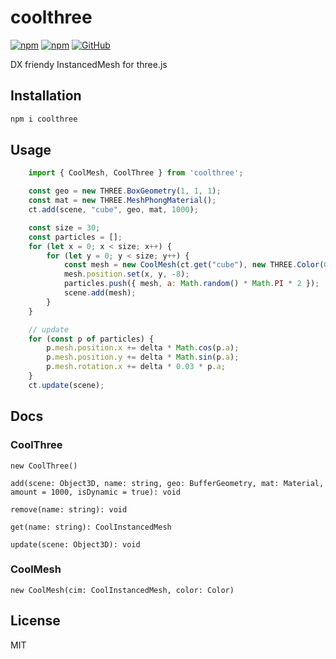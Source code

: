 # coolthree

[![npm](https://img.shields.io/npm/v/coolthree)](https://www.npmjs.com/package/coolthree)
[![npm](https://img.shields.io/npm/dm/coolthree)](https://www.npmjs.com/package/coolthree)
[![GitHub](https://img.shields.io/github/license/jgtools/textmesh)](https://github.com/git/git-scm.com/blob/main/MIT-LICENSE.txt)

DX friendy InstancedMesh for three.js

## Installation
```bash
npm i coolthree
```

## Usage
```javascript
    import { CoolMesh, CoolThree } from 'coolthree';

    const geo = new THREE.BoxGeometry(1, 1, 1);
    const mat = new THREE.MeshPhongMaterial();
    ct.add(scene, "cube", geo, mat, 1000);

    const size = 30;
    const particles = [];
    for (let x = 0; x < size; x++) {
        for (let y = 0; y < size; y++) {
            const mesh = new CoolMesh(ct.get("cube"), new THREE.Color(0xff0000));
            mesh.position.set(x, y, -8);
            particles.push({ mesh, a: Math.random() * Math.PI * 2 });
            scene.add(mesh);
        }
    }

    // update
    for (const p of particles) {
        p.mesh.position.x += delta * Math.cos(p.a);
        p.mesh.position.y += delta * Math.sin(p.a);
        p.mesh.rotation.x += delta * 0.03 * p.a;
    }
    ct.update(scene);
```

## Docs

### CoolThree
`new CoolThree()`

`add(scene: Object3D, name: string, geo: BufferGeometry, mat: Material, amount = 1000, isDynamic = true): void`

`remove(name: string): void`

`get(name: string): CoolInstancedMesh`

`update(scene: Object3D): void`

### CoolMesh
`new CoolMesh(cim: CoolInstancedMesh, color: Color)`

## License

MIT
